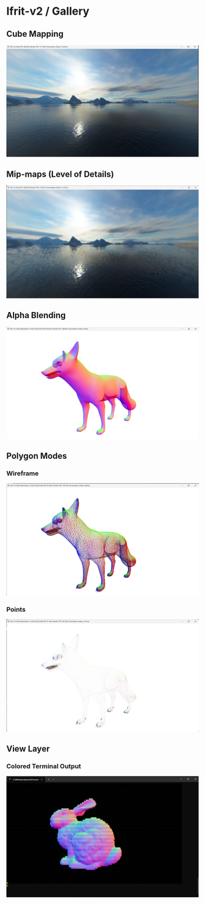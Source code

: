 # Ifrit-v2 / Gallery



## Cube Mapping

![](img/img_skybox.png)



## Mip-maps (Level of Details)

![](img/img_mipmapfilter.png)



## Alpha Blending

![](img/img_alphablend.png)



## Polygon Modes

### Wireframe

![](img/img_wireframe.png)

### Points

![](img/img_point.png)



## View Layer

### Colored Terminal Output

![](img/img_terminaldisplay.png)